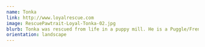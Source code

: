 ```yaml
---
name: Tonka
link: http://www.loyalrescue.com
image: RescuePawtrait-Loyal-Tonka-02.jpg
blurb: Tonka was rescued from life in a puppy mill. He is a Puggle/French Bulldog and is around 6 months old and is wonderful! He can be a bit shy, but ultimately loves everyone he meets!
orientation: landscape
---
```


